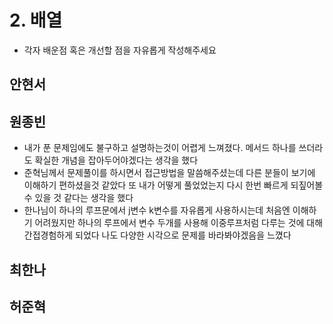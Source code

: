 # 2. 배열 

- 각자 배운점 혹은 개선할 점을 자유롭게 작성해주세요


## 안현서

## 원종빈
- 내가 푼 문제임에도 불구하고 설명하는것이 어렵게 느껴졌다. 메서드 하나를 쓰더라도 확실한 개념을 잡아두어야겠다는 생각을 했다
- 준혁님께서 문제풀이를 하시면서 접근방법을 말씀해주셨는데 다른 분들이 보기에 이해하기 편하셨을것 같았다 또 내가 어떻게 풀었었는지 다시 한번 빠르게 되짚어볼 수 있을 것 같다는 생각을 했다
- 한나님이 하나의 루프문에서 j변수 k변수를 자유롭게 사용하시는데 처음엔 이해하기 어려웠지만 하나의 루프에서 변수 두개를 사용해 이중루프처럼 다루는 것에 대해 간접경험하게 되었다 나도 다양한 시각으로 문제를 바라봐야겠음을 느꼈다

## 최한나

## 허준혁

